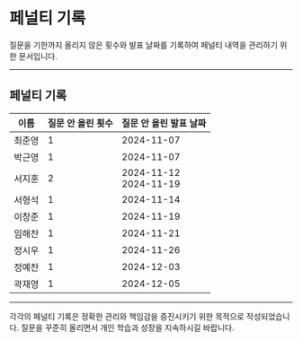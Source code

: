 # 페널티 기록

질문을 기한까지 올리지 않은 횟수와 뱔표 날짜를 기록하여 페널티 내역을 관리하기 위한 문서입니다.

---

## 페널티 기록

| **이름** | **질문 안 올린 횟수** | **질문 안 올린 발표 날짜** |
| -------- | --------------------- | -------------------------- |
| 최준영   | 1                     | 2024-11-07                 |
| 박근영   | 1                     | 2024-11-07                 |
| 서지훈   | 2                     | 2024-11-12 <br/>2024-11-19 |
| 서형석   | 1                     | 2024-11-14                 |
| 이창준   | 1                     | 2024-11-19                 |
| 임해찬   | 1                     | 2024-11-21                 |
| 정시우   | 1                     | 2024-11-26                 |
| 정예찬   | 1                     | 2024-12-03                 |
| 곽재영   | 1                     | 2024-12-05                 |

---

각각의 페널티 기록은 정확한 관리와 책임감을 증진시키기 위한 목적으로 작성되었습니다.
질문을 꾸준히 올리면서 개인 학습과 성장을 지속하시길 바랍니다.
